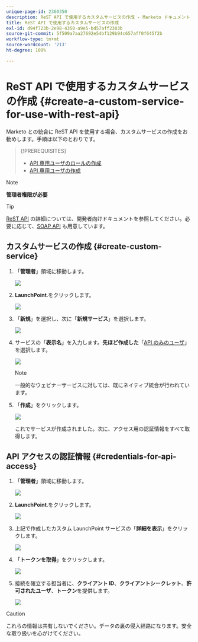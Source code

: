 ```yaml
---
unique-page-id: 2360350
description: ReST API で使用するカスタムサービスの作成 - Marketo ドキュメント - 製品ドキュメント
title: ReST API で使用するカスタムサービスの作成
exl-id: d94f723b-2e98-4350-a9e5-bd57aff2303b
source-git-commit: 5f509a7aa27692e54bf129b94c657aff0f645f2b
workflow-type: tm+mt
source-wordcount: '213'
ht-degree: 100%

---
```


# ReST API で使用するカスタムサービスの作成 {#create-a-custom-service-for-use-with-rest-api}

Marketo との統合に ReST API を使用する場合、カスタムサービスの作成をお勧めします。手順は以下のとおりです。

>[!PREREQUISITES]
>
>* [API 専用ユーザのロールの作成](/help/marketo/product-docs/administration/users-and-roles/create-an-api-only-user-role.md)
>* [API 専用ユーザの作成](/help/marketo/product-docs/administration/users-and-roles/create-an-api-only-user.md)
>


>[!NOTE]
>
>**管理者権限が必要**

>[!TIP]
>
>[ReST API](https://developers.marketo.com/documentation/rest/) の詳細については、開発者向けドキュメントを参照してください。必要に応じて、[SOAP API](https://developers.marketo.com/documentation/soap/) も用意しています。

## カスタムサービスの作成 {#create-custom-service}

1. 「**管理者**」領域に移動します。

   ![](assets/create-a-custom-service-for-use-with-rest-api-1.png)

1. **LaunchPoint**.をクリックします。

   ![](assets/create-a-custom-service-for-use-with-rest-api-2.png)

1. 「**新規**」を選択し、次に「**新規サービス**」を選択します。

   ![](assets/create-a-custom-service-for-use-with-rest-api-3.png)

1. サービスの「**表示名**」を入力します。**先ほど作成した**「[API のみのユーザ](/help/marketo/product-docs/administration/users-and-roles/create-an-api-only-user.md)」を選択します。

   ![](assets/create-a-custom-service-for-use-with-rest-api-4.png)

   >[!NOTE]
   >
   >一般的なウェビナーサービスに対しては、既にネイティブ統合が行われています。

1. 「**作成**」をクリックします。

   ![](assets/create-a-custom-service-for-use-with-rest-api-5.png)

   これでサービスが作成されました。次に、アクセス用の認証情報をすべて取得します。

## API アクセスの認証情報 {#credentials-for-api-access}

1. 「**管理者**」領域に移動します。

   ![](assets/create-a-custom-service-for-use-with-rest-api-6.png)

1. **LaunchPoint**.をクリックします。

   ![](assets/create-a-custom-service-for-use-with-rest-api-7.png)

1. 上記で作成したカスタム LaunchPoint サービスの「**詳細を表示**」をクリックします。

   ![](assets/create-a-custom-service-for-use-with-rest-api-8.png)

1. 「**トークンを取得**」をクリックします。

   ![](assets/create-a-custom-service-for-use-with-rest-api-9.png)

1. 接続を確立する担当者に、**クライアント ID**、**クライアントシークレット**、**許可されたユーザ**、**トークン**&#x200B;を提供します。

   ![](assets/create-a-custom-service-for-use-with-rest-api-10.png)

>[!CAUTION]
>
>これらの情報は共有しないでください。データの裏の侵入経路になります。安全な取り扱いを心がけてください。
